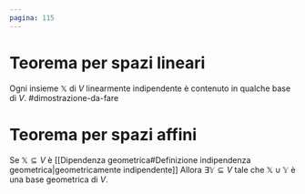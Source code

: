 ```yaml
---
pagina: 115
---
```

# Teorema per spazi lineari
Ogni insieme $\mathbb{X}$ di $V$ linearmente indipendente è contenuto in qualche base di $V$.
#dimostrazione-da-fare 

# Teorema per spazi affini
Se $\mathbb{X}\subseteq V$ è [[Dipendenza geometrica#Definizione indipendenza geometrica|geometricamente indipendente]]
Allora $\exists \mathbb{Y}\subseteq V$ tale che $\mathbb{X}\cup \mathbb{Y}$ è una base geometrica di $V$.